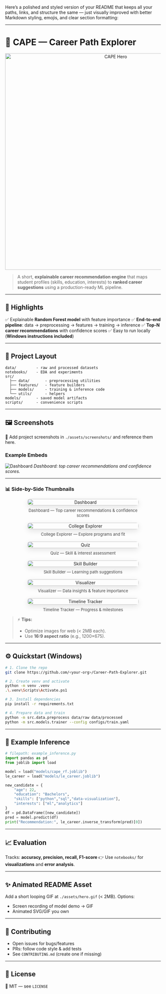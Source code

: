 Here’s a polished and styled version of your README that keeps all your paths, links, and structure the same — just visually improved with better Markdown styling, emojis, and clear section formatting:

---

# 🤖 **CAPE — Career Path Explorer**

<p align="center">
  <img src="./assets/hero.gif" alt="CAPE Hero" width="700"/>
</p>

> A short, **explainable career recommendation engine** that maps student profiles (skills, education, interests) to **ranked career suggestions** using a production-ready ML pipeline.

---

## 🚀 **Highlights**

✅ Explainable **Random Forest model** with feature importance
✅ **End-to-end pipeline**: data → preprocessing → features → training → inference
✅ **Top-N career recommendations** with confidence scores
✅ Easy to run locally (**Windows instructions included**)

---

## 📁 **Project Layout**

```
data/         - raw and processed datasets
notebooks/    - EDA and experiments
src/
  ├── data/       - preprocessing utilities
  ├── features/   - feature builders
  ├── models/     - training & inference code
  └── utils/      - helpers
models/       - saved model artifacts
scripts/      - convenience scripts
```

---

## 🖼️ **Screenshots**

📌 Add project screenshots in `./assets/screenshots/` and reference them here.

### Example Embeds

![Dashboard](./screenshots/Dashboard.png)
*Dashboard: top career recommendations and confidence scores.*

---

### 📊 Side-by-Side Thumbnails

<div style="display:flex;flex-wrap:wrap;gap:16px;justify-content:center;align-items:flex-start;">

  <figure style="margin:0;text-align:center;width:360px;">
    <a href="./screenshots/Dashboard.png">
      <img src="./screenshots/Dashboard.png" alt="Dashboard" style="width:100%;border-radius:8px;box-shadow:0 6px 18px rgba(0,0,0,0.10);" />
    </a>
    <figcaption style="font-size:13px;color:#444;margin-top:8px;">Dashboard — Top career recommendations & confidence scores</figcaption>
  </figure>

  <figure style="margin:0;text-align:center;width:360px;">
    <a href="./screenshots/CollegeExplorer.png">
      <img src="./screenshots/CollegeExplorer.png" alt="College Explorer" style="width:100%;border-radius:8px;box-shadow:0 6px 18px rgba(0,0,0,0.10);" />
    </a>
    <figcaption style="font-size:13px;color:#444;margin-top:8px;">College Explorer — Explore programs and fit</figcaption>
  </figure>

  <figure style="margin:0;text-align:center;width:360px;">
    <a href="./screenshots/Quiz.png">
      <img src="./screenshots/Quiz.png" alt="Quiz" style="width:100%;border-radius:8px;box-shadow:0 6px 18px rgba(0,0,0,0.10);" />
    </a>
    <figcaption style="font-size:13px;color:#444;margin-top:8px;">Quiz — Skill & interest assessment</figcaption>
  </figure>

  <figure style="margin:0;text-align:center;width:360px;">
    <a href="./screenshots/SkillBuilder.png">
      <img src="./screenshots/SkillBuilder.png" alt="Skill Builder" style="width:100%;border-radius:8px;box-shadow:0 6px 18px rgba(0,0,0,0.10);" />
    </a>
    <figcaption style="font-size:13px;color:#444;margin-top:8px;">Skill Builder — Learning path suggestions</figcaption>
  </figure>

  <figure style="margin:0;text-align:center;width:360px;">
    <a href="./screenshots/Visualizer.png">
      <img src="./screenshots/Visualizer.png" alt="Visualizer" style="width:100%;border-radius:8px;box-shadow:0 6px 18px rgba(0,0,0,0.10);" />
    </a>
    <figcaption style="font-size:13px;color:#444;margin-top:8px;">Visualizer — Data insights & feature importance</figcaption>
  </figure>

  <figure style="margin:0;text-align:center;width:360px;">
    <a href="./screenshots/TimelineTracker.png">
      <img src="./screenshots/TimelineTracker.png" alt="Timeline Tracker" style="width:100%;border-radius:8px;box-shadow:0 6px 18px rgba(0,0,0,0.10);" />
    </a>
    <figcaption style="font-size:13px;color:#444;margin-top:8px;">Timeline Tracker — Progress & milestones</figcaption>
  </figure>
</div>

> ⚡ **Tips:**
>
> * Optimize images for web (< 2MB each).
> * Use **16:9 aspect ratio** (e.g., 1200×675).

---

## ⚙️ **Quickstart (Windows)**

```bash
# 1. Clone the repo
git clone https://github.com/<your-org>/Career-Path-Explorer.git

# 2. Create venv and activate
python -m venv .venv
.\.venv\Scripts\Activate.ps1

# 3. Install dependencies
pip install -r requirements.txt

# 4. Prepare data and train
python -m src.data.preprocess data/raw data/processed
python -m src.models.trainer --config configs/train.yaml
```

---

## 🔬 **Example Inference**

```python
# filepath: example_inference.py
import pandas as pd
from joblib import load

model = load("models/cape_rf.joblib")
le_career = load("models/le_career.joblib")

new_candidate = {
    "age": 22,
    "education": "Bachelors",
    "skills": ["python","sql","data-visualization"],
    "interests": ["ml","analytics"]
}
df = pd.DataFrame([new_candidate])
pred = model.predict(df)
print("Recommendation:", le_career.inverse_transform(pred)[0])
```

---

## 📈 **Evaluation**

Tracks: **accuracy, precision, recall, F1-score**
👉 Use `notebooks/` for **visualizations** and **error analysis**.

---

## ✨ **Animated README Asset**

Add a short looping GIF at `./assets/hero.gif` (< 2MB).
Options:

* Screen recording of model demo → GIF
* Animated SVG/GIF you own

---

## 🤝 **Contributing**

* Open issues for bugs/features
* PRs: follow code style & add tests
* See `CONTRIBUTING.md` (create one if missing)

---

## 📜 **License**

📝 MIT — see `LICENSE`
